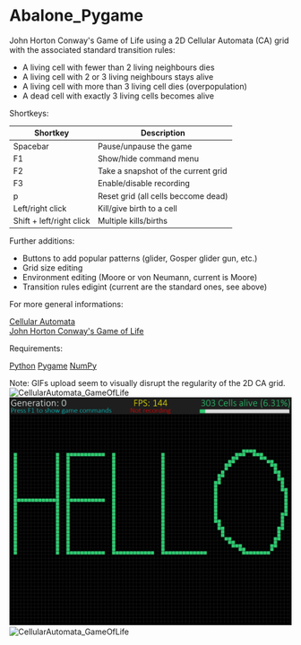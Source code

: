 # Abalone_Pygame
John Horton Conway's Game of Life using a 2D Cellular Automata (CA) grid with the associated standard transition rules:

- A living cell with fewer than 2 living neighbours dies
- A living cell with 2 or 3 living neighbours stays alive
- A living cell with more than 3 living cell dies (overpopulation)
- A dead cell with exactly 3 living cells becomes alive

Shortkeys:

| Shortkey | Description |
| --- | --- |
| Spacebar | Pause/unpause the game |
| F1 | Show/hide command menu |
| F2 | Take a snapshot of the current grid |
| F3 | Enable/disable recording |
| p  | Reset grid (all cells beccome dead) |
| Left/right click | Kill/give birth to a cell |
| Shift + left/right click | Multiple kills/births |

Further additions:

- Buttons to add popular patterns (glider, Gosper glider gun, etc.)
- Grid size editing
- Environment editing (Moore or von Neumann, current is Moore)
- Transition rules edigint (current are the standard ones, see above)

For more general informations: 

[Cellular Automata](https://en.wikipedia.org/wiki/Cellular_automaton)\
[John Horton Conway's Game of Life](https://en.wikipedia.org/wiki/Conway%27s_Game_of_Life)

Requirements:

[Python](https://www.python.org/)
[Pygame](https://www.pygame.org/news)
[NumPy](https://numpy.org/)

Note: GIFs upload seem to visually disrupt the regularity of the 2D CA grid.
![CellularAutomata_GameOfLife](screenshots/cells_selection.gif)
![CellularAutomata_GameOfLife](screenshots/01.png)
![CellularAutomata_GameOfLife](screenshots/cells_evolution.gif)
